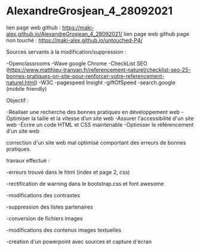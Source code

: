 # AlexandreGrosjean_4_28092021

lien page web github : https://maki-alex.github.io/AlexandreGrosjean_4_28092021/
lien page web github page non touché : https://maki-alex.github.io/untouched-P4/

Sources servants à la modification/suppression :

-Openclassrooms
-Wave google Chrome
-CheckList SEO (https://www.matthieu-tranvan.fr/referencement-naturel/checklist-seo-25-bonnes-pratiques-on-site-pour-renforcer-votre-referencement-naturel.html)
-W3C
-pagespeed Insight
-giftOfSpeed
-search.google (mobile friendly)

Objectif : 

-Réaliser une recherche des bonnes pratiques en développement web
-Optimiser la taille et la vitesse d’un site web
-Assurer l'accessibilité d'un site web
-Écrire un code HTML et CSS maintenable
-Optimiser le référencement d'un site web

correction d'un site web mal optimisé comportant des erreurs de bonnes pratiques.

travaux effectué :

-erreurs trouvé dans le html (index et page 2, css)

-rectification de warning dans le bootstrap.css et font awesome

-modifications des contrastes

-suppression des listes partenaires

-conversion de fichiers images

-modifications des contenus images textuelles

-creation d'un powerpoint avec sources et capture d'ecran
